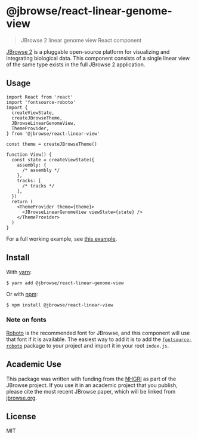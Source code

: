 # @jbrowse/react-linear-genome-view

> JBrowse 2 linear genome view React component

[JBrowse 2](https://jbrowse.org/jb2/) is a pluggable open-source platform for
visualizing and integrating biological data. This component consists of a single
linear view of the same type exists in the full JBrowse 2 application.

## Usage

```tsx
import React from 'react'
import 'fontsource-roboto'
import {
  createViewState,
  createJBrowseTheme,
  JBrowseLinearGenomeView,
  ThemeProvider,
} from '@jbrowse/react-linear-view'

const theme = createJBrowseTheme()

function View() {
  const state = createViewState({
    assembly: {
      /* assembly */
    },
    tracks: [
      /* tracks */
    ],
  })
  return (
    <ThemeProvider theme={theme}>
      <JBrowseLinearGenomeView viewState={state} />
    </ThemeProvider>
  )
}
```

For a full working example, see [this example](docs/example.md).

## Install

With [yarn](https://yarnpkg.com/):

```
$ yarn add @jbrowse/react-linear-genome-view
```

Or with [npm](https://npmjs.org/):

```
$ npm install @jbrowse/react-linear-view
```

### Note on fonts

[Roboto](https://fonts.google.com/specimen/Roboto) is the recommended font for
JBrowse, and this component will use that font if it is available. The easiest
way to add it is to add the
[`fontsource-roboto`](https://www.npmjs.com/package/fontsource-roboto) package
to your project and import it in your root `index.js`.

## Academic Use

This package was written with funding from the [NHGRI](https://genome.gov/) as
part of the JBrowse project. If you use it in an academic project that you
publish, please cite the most recent JBrowse paper, which will be linked from
[jbrowse.org](https://jbrowse.org/).

## License

MIT
